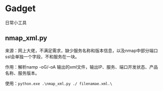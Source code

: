 # Gadget
日常小工具

## nmap_xml.py

来源：网上大佬，不满足需求，缺少服务名称和版本信息，以及nmap中部分端口ssl会单独一个字段，不和服务在一块。

作用：解析namp -oG/-oA 输出的xml文件，输出IP、服务、端口开发状态、产品名称、服务版本。

使用：``python.exe .\nmap_xml.py ./ filenamae.xml.\``
